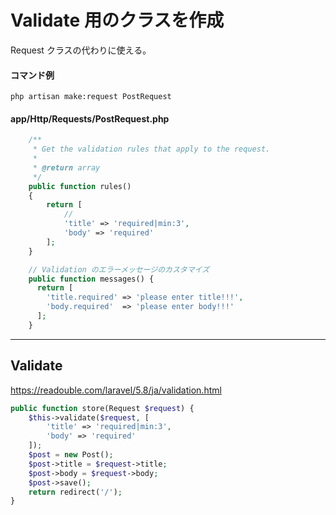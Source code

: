 # Validate 用のクラスを作成
Request クラスの代わりに使える。

#### コマンド例
```
php artisan make:request PostRequest
```

#### app/Http/Requests/PostRequest.php
```php
    /**
     * Get the validation rules that apply to the request.
     *
     * @return array
     */
    public function rules()
    {
        return [
            //
            'title' => 'required|min:3',
            'body' => 'required'
        ];
    }

    // Validation のエラーメッセージのカスタマイズ
    public function messages() {
      return [
        'title.required' => 'please enter title!!!',
        'body.required'  => 'please enter body!!!'
      ];
    }
```


____________________________________________________________
## Validate
https://readouble.com/laravel/5.8/ja/validation.html  
```php
public function store(Request $request) {
    $this->validate($request, [
        'title' => 'required|min:3',
        'body' => 'required'
    ]);
    $post = new Post();
    $post->title = $request->title;
    $post->body = $request->body;
    $post->save();
    return redirect('/');
}
```


